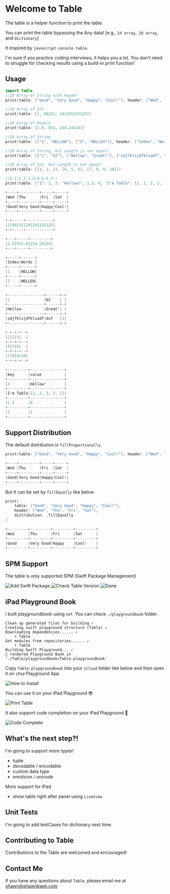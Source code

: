 # Welcome to Table
The table is a helper function to print the table. 

You can print the table bypassing the Any data! 
[e.g., `1d array`,` 2d array`, and `dictionary`]

It inspired by `javascript` `console.table`. 

I'm sure if you practice coding interviews, it helps you a lot. You don't need to struggle for checking results using a build-in print function!

## Usage

```swift
import Table
//1D Array of String with Header
print(table: ["Good", "Very Good", "Happy", "Cool!"], header: ["Wed", "Thu", "Fri", "Sat"])

//1D Array of Int
print(table: [2, 94231, 241245125125])

//1D Array of Double
print(table: [2.0, 931, 214.24124])

//2D Array of String
print(table: [["1", "HELLOW"], ["2", "WOLLEH"]], header: ["Index", "Words"])

//2D Array of String, but Length is not equal!
print(table: [["1", "b2"], ["Hellow", "Great!"], ["sdjfklsjdfklsadf", "dsf", "1"]])

//2D Array of Int, but Length is not equal!
print(table: [[1, 2, 3], [4, 5, 6], [7, 8, 9, 10]])

//D.I.C.T.I.O.N.A.R.Y!!
print(table: ["1": 1, 2: "Hellow?", 1.2: 0, "I'm Table": [1, 2, 3, 2, 1]], header: ["key", "value"])
```

```swift
+----+---------+-----+-----+
|Wed |Thu      |Fri  |Sat  |
+----+---------+-----+-----+
|Good|Very Good|Happy|Cool!|
+----+---------+-----+-----+

+-+-----+------------+
|2|94231|241245125125|
+-+-----+------------+

+---+-----+---------+
|2.0|931.0|214.24124|
+---+-----+---------+

+-----+------+
|Index|Words |
+-----+------+
|1    |HELLOW|
+-----+------+
|2    |WOLLEH|
+-----+------+

+----------------+------+-+
|1               |b2    | |
+----------------+------+-+
|Hellow          |Great!| |
+----------------+------+-+
|sdjfklsjdfklsadf|dsf   |1|
+----------------+------+-+

+-+-+-+--+
|1|2|3|  |
+-+-+-+--+
|4|5|6|  |
+-+-+-+--+
|7|8|9|10|
+-+-+-+--+

+---------+---------------+
|key      |value          |
+---------+---------------+
|2        |Hellow?        |
+---------+---------------+
|I'm Table|[1, 2, 3, 2, 1]|
+---------+---------------+
|1.2      |0              |
+---------+---------------+
|1        |1              |
+---------+---------------+

```

## Support Distribution
The default distribution is `fillProportionally`.

```swift
print(table: ["Good", "Very Good", "Happy", "Cool!"], header: ["Wed", "Thu", "Fri", "Sat"])
```
```swift
+----+---------+-----+-----+
|Wed |Thu      |Fri  |Sat  |
+----+---------+-----+-----+
|Good|Very Good|Happy|Cool!|
+----+---------+-----+-----+
```

But It can be set by `fillEqually` like below

```swift
print(
    table: ["Good", "Very Good", "Happy", "Cool!"], 
    header: ["Wed", "Thu", "Fri", "Sat"], 
    distribution: .fillEqually
)
```
```swift
+---------+---------+---------+---------+
|Wed      |Thu      |Fri      |Sat      |
+---------+---------+---------+---------+
|Good     |Very Good|Happy    |Cool!    |
+---------+---------+---------+---------+
```

## SPM Support

The table is only supported SPM (Swift Package Management)

![Add Swift Package](Images/spm.png)
![Check Table Version](Images/installed.png)
![Done](Images/package.png)

## iPad Playground Book
I built playgroundbook using `nef`. You can check `./playgroundbook` folder.

```console
Clean up generated files for building ✓
Creating swift playground structure (Table) ✓
Downloading dependencies...... ✓
    • Table
Get modules from repositories...... ✓
    • Table
Building Swift Playground... ✓
🙌 rendered Playground Book in './Table/playgroundbook/Table.playgroundbook'
```

Copy `Table.playgroundbook` into your `iCloud` folder like below and then open it on `iPad` Playground App

![How to Install](Images/icloud.png)

You can use it on your iPad Playground 😎

![Print Table](Images/iPadB.PNG)

It also support code completion on your iPad Playground 🙌

![Code Complete](Images/iPadA.PNG)



## What's the next step?!
I'm going to support more types!
- tuple
- decodable / encodable
- custom data type
- emoticon / unicode

More support for iPad
- show table right after panel using `LiveView`

## Unit Tests
I'm going to add testCases for dictionary next time.

## Contributing to Table
Contributions to the Table are welcomed and encouraged!

## Contact Me
If you have any questions about `Table`, please email me at shawn@shawnbaek.com

